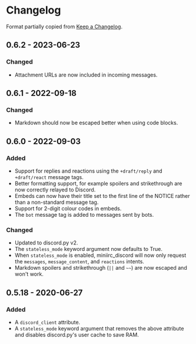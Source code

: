 # Changelog

Format partially copied from [Keep a Changelog](https://keepachangelog.com).

## 0.6.2 - 2023-06-23

### Changed

 - Attachment URLs are now included in incoming messages.

## 0.6.1 - 2022-09-18

### Changed

 - Markdown should now be escaped better when using code blocks.

## 0.6.0 - 2022-09-03

### Added

 - Support for replies and reactions using the `+draft/reply` and `+draft/react` message tags.
 - Better formatting support, for example spoilers and strikethrough are now
   correctly relayed to Discord.
 - Embeds can now have their title set to the first line of the NOTICE rather
   than a non-standard message tag.
 - Support for 2-digit colour codes in embeds.
 - The `bot` message tag is added to messages sent by bots.

### Changed

 - Updated to discord.py v2.
 - The `stateless_mode` keyword argument now defaults to True.
 - When `stateless_mode` is enabled, miniirc_discord will now only request the
   `messages`, `message_content`, and `reactions` intents.
 - Markdown spoilers and strikethrough (`||` and `~~`) are now escaped and
   won't work.

## 0.5.18 - 2020-06-27

### Added

 - A `discord_client` attribute.
 - A `stateless_mode` keyword argument that removes the above attribute and disables discord.py's user cache to save RAM.
